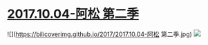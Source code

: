 # [2017.10.04-阿松 第二季](http://bangumi.bilibili.com/anime/6421)
![](https://bilicoverimg.github.io/2017/2017.10.04-阿松 第二季.jpg)
![](https://bilicover2017.github.io/2017.10.04.jpg)